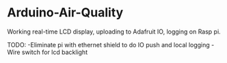 # Arduino-Air-Quality



Working real-time LCD display, uploading to Adafruit IO, logging on Rasp pi.

TODO:
-Eliminate pi with ethernet shield to do IO push and local logging
-Wire switch for lcd backlight
